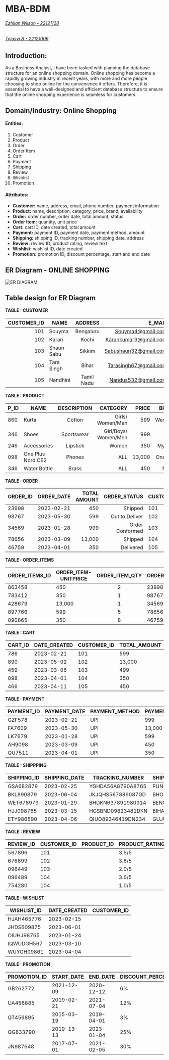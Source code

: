 # MBA-BDM
###### [Ezhilan Wilson - 22121128](https://github.com/EzhianWilson)
###### [Tejasvi B - 22121006](https://github.com/tejbasu)

## **Introduction:**

As a Business Analyst, I have been tasked with planning the database structure for an online shopping domain. Online shopping has become a rapidly growing industry in recent years, with more and more people choosing to shop online for the convenience it offers. Therefore, it is essential to have a well-designed and efficient database structure to ensure that the online shopping experience is seamless for customers.

## **Domain/Industry:** Online Shopping

#### **Entities:**

1. Customer
2. Product
3. Order
4. Order Item
5. Cart
6. Payment
7. Shipping
8. Review
9. Wishlist
10. Promotion

#### **Attributes:**

* **Customer:** name, address, email, phone number, payment information
* **Product:** name, description, category, price, brand, availability
* **Order:** order number, order date, total amount, status
* **Order Item:** quantity, unit price
* **Cart:** cart ID, date created, total amount
* **Payment:** payment ID, payment date, payment method, amount
* **Shipping:** shipping ID, tracking number, shipping date, address
* **Review:** review ID, product rating, review text
* **Wishlist:** wishlist ID, date created
* **Promotion:** promotion ID, discount percentage, start and end date


## ER Diagram - ONLINE SHOPPING
![ER DIAGRAM](https://user-images.githubusercontent.com/126074324/234166650-55ba937e-c04e-4053-9aed-0cfdee67a23d.jpg)


## Table design for ER Diagram

**TABLE : CUSTOMER**

|CUSTOMER_ID| NAME          | ADDRESS       | E_MAIL                |PHONE_NO. | PAYMENT_INFO |
|----------:| ------------- |:-------------:| ---------------------:|---------:|-------------:|
|101        |   Souyma      |Bengaluru      |Souyma4@gmail.com      |7865498712|COD           |                   
|102        |    Karan      |Kochi          |Karankumar9@gmail.com  |9976540987|Credit Card   |                 
|103        |  Shaun Sabu   |Sikkim         |Sabushaun32@gmail.com  |6578943210|COD           |         
|104        |  Tara Singh   |Bihar          |Tarasingh67@gmail.com  |8618212489|UPI           |                   
|105        |  Nandhini     |Tamil Nadu     |Nandus532@gmail.com    |8763043210|Debit Card    |       


**TABLE : PRODUCT**

|P_ID| NAME              | DESCRIPTION   | CATEGORY              |PRICE     | BRAND        | AVAILABILITY |
|----| -------------     |:-------------:| ---------------------:|---------:|-------------:|-------------:|
|860 |Kurta              | Cotton        |Girls/ Women/Men       |599       |Westside      |Yes           |
|346 |Shoes              | Sportswear    |Girl/Boys/ Women/Men   |999       |Nike          |Yes           |
|246 |Accessories        | Lipstick      | Women                 |350       |MyGlam        |Yes           | 
|098 |One Plus Nord CE2  | Phones        |ALL                    |13,000    |One Plus      |Yes           |
|346 |Water Bottle       |Brass          |ALL                    |450       |Milton        |Yes           | 


**TABLE : ORDER**

| ORDER_ID  | ORDER_DATE    | TOTAL AMOUNT    |ORDER_STATUS     |CUSTOMER_ID| 
| --------- |:-------------:| ---------------:|----------------:|-----------|
|23998      |2023-02-21     |450              |Shipped          |   101     | 
|98767      |2023-05-30     |599              |Out to Deliver   |   102     |          
|34569      |2023-01-28     |999              |Order Conformed  |   103     | 
|78656      |2023-03-09     |13,000           |Shipped          |   104     | 
|46759      |2023-04-01     |350              |Delivered        |   105     | 

**TABLE : ORDER_ITEMS**

|ORDER_ITEMS_ID | ORDER_ITEM-UNITPRICE  | ORDER_ITEM_QTY   | ORDER_ID | PRODUCT_ID |
|---------------| --------------------- |:----------------:|----------|------------|
|863458         |450                    |2                 |23998     |
|783412         |350                    |1                 |98767     |
|428679         |13,000                 |1                 |34569     |
|897766         |599                    |5                 |78656     |
|090865         |350                    |8                 |46759     |


**TABLE : CART**

|CART_ID| DATE_CREATED |CUSTOMER_ID | TOTAL_AMOUNT |
|-------|--------------|------------|--------------|
|786    |2023-02-21    | 101        |599           |
|890    |2023-05-02    | 102        |13,000        |
|459    |2023-03-06    | 103        |499           |
|098    |2023-04-01    | 104        |350           |
|466    |2023-04-11    | 105        |450           |

**TABLE : PAYMENT**

|PAYMENT_ID| PAYMENT_DATE| PAYMENT_METHOD| PAYMENT_AMOUNT| ORDER_ID |
|----------|-------------|---------------|---------------|----------|
|GZF578    |2023-02-21   |UPI            |999            |
|FA7609    |2023-05-30   |UPI            |13,000         |
|LK7679    |2023-01-28   |UPI            |599            |
|AH9098    |2023-03-09   |UPI            |450            |
|QU7511    |2023-04-01   |UPI            |350            |

**TABLE : SHIPPPING**

|SHIPPING_ID| SHIPPING_DATE | TRACKING_NUMBER | SHIPPING_ADDRESS | ORDER_ID |
|-----------|---------------|-----------------|------------------|----------|
|GSA682879  |2023-02-25     |YGHDA56A8790A8765|PUNE              |
|BKL890879  |2023-06-04     |JKJQHS567889087GD|BHOPAL            |
|WET678979  |2023-01-29     |BHDKN637891980914|BENGALURU         |
|HJJ098765  |2023-03-15     |HGSBND09823481DKN|BIHAR             |
|ETY986590  |2023-04-06     |QIUO89346419DN234|GUJURAT           |

**TAGLE : REVIEW**

|REVIEW_ID|CUSTOMER_ID | PRODUCT_ID |PRODUCT_RATING | REVIEW_TEXT| 
|---------|----------- |------------|----------------|------------|
|567896   | 101        |            |3.5/5           |GOOD        |
|676899   | 102        |            |3.8/5           |BETTER      |
|096449   | 103        |            |2.0/5           |BAD         |
|096489   | 104        |            |3.6/5           |GOOD        |
|754280   | 104        |            |1.0/5           |WORST       |

**TABLE : WISHLIST**

|WISHLIST_ID | DATE_CREATED |CUSTOMER_ID |
|------------|--------------|------------|
|HJAH465776  |2023-02-15    |
|JHDSB09875  |2023-06-01    |
|OIUHJ98765  |2023-01-24    |
|IQWUDGH567  |2023-03-10    |
|WUYGH09861  |2023-04-04    |

**TABLE : PROMOTION**

|PROMOTION_ID | START_DATE | END_DATE | DISCOUNT_PERCENTAGE |PRODUCT_ID |
|-------------|------------|----------|---------------------|-----------|
|GB262772     |2021-12-09  |2020-12-12|6%                   |
|UA456885     |2019-02-21  |2021-07-04|12%                  |
|QT456895     |2015-03-19  |2019-04-01|3%                   |
|QG833790     |2019-13-13  |2023-01-04|25%                  |
|JN987648     |2017-07-01  |2021-02-05|30%                  |

